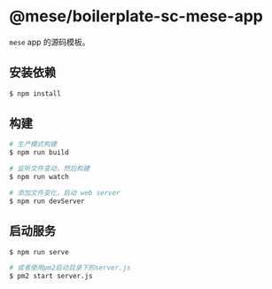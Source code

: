 # @mese/boilerplate-sc-mese-app

`mese` app 的源码模板。

## 安装依赖

```bash
$ npm install
```

## 构建

```bash
# 生产模式构建
$ npm run build

# 监听文件变动，然后构建
$ npm run watch

# 添加文件变化，启动 web server
$ npm run devServer
```

## 启动服务

```bash
$ npm run serve

# 或者使用pm2启动目录下的server.js
$ pm2 start server.js
```
